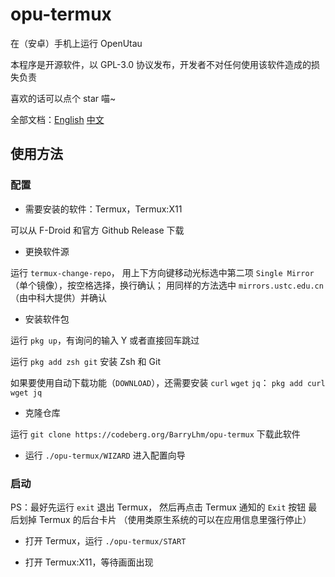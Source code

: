 # opu-termux

在（安卓）手机上运行 OpenUtau

本程序是开源软件，以 GPL-3.0 协议发布，开发者不对任何使用该软件造成的损失负责

喜欢的话可以点个 star 喵~

全部文档：[English](doc/index.md) [中文](doc/index_zh.md)

## 使用方法

### 配置

- 需要安装的软件：Termux，Termux:X11

可以从 F-Droid 和官方 Github Release 下载

- 更换软件源

运行 `termux-change-repo`，
用上下方向键移动光标选中第二项 `Single Mirror`（单个镜像），按空格选择，换行确认；
用同样的方法选中 `mirrors.ustc.edu.cn`（由中科大提供）并确认

- 安装软件包

运行 `pkg up`，有询问的输入 Y 或者直接回车跳过

运行 `pkg add zsh git` 安装 Zsh 和 Git

如果要使用自动下载功能（`DOWNLOAD`），还需要安装 `curl` `wget` `jq`：
`pkg add curl wget jq`

- 克隆仓库

运行 `git clone https://codeberg.org/BarryLhm/opu-termux` 下载此软件

- 运行 `./opu-termux/WIZARD` 进入配置向导

### 启动

PS：最好先运行 `exit` 退出 Termux，
然后再点击 Termux 通知的 `Exit` 按钮
最后划掉 Termux 的后台卡片
（使用类原生系统的可以在应用信息里强行停止）

- 打开 Termux，运行 `./opu-termux/START`

- 打开 Termux:X11，等待画面出现
